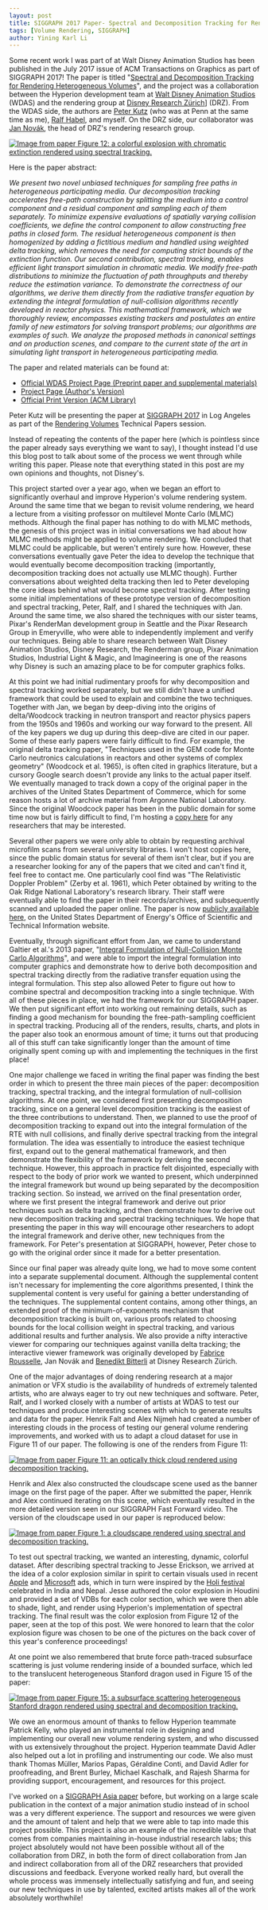```yaml
---
layout: post
title: SIGGRAPH 2017 Paper- Spectral and Decomposition Tracking for Rendering Heterogeneous Volumes
tags: [Volume Rendering, SIGGRAPH]
author: Yining Karl Li
---
```


Some recent work I was part of at Walt Disney Animation Studios has been published in the July 2017 issue of ACM Transactions on Graphics as part of SIGGRAPH 2017!
The paper is titled "[Spectral and Decomposition Tracking for Rendering Heterogeneous Volumes](http://dl.acm.org/citation.cfm?id=3073665)", and the project was a collaboration between the Hyperion development team at [Walt Disney Animation Studios](http://disneyanimation.com) (WDAS) and the rendering group at [Disney Research Zürich](http://www.disneyresearch.com/research-labs/disney-research-zurich)] (DRZ).
From the WDAS side, the authors are [Peter Kutz](http://peterkutz.com) (who was at Penn at the same time as me), [Ralf Habel](https://www.linkedin.com/in/ralf-habel-6a74bb2/), and myself.
On the DRZ side, our collaborator was [Jan Novák](http://drz.disneyresearch.com/~jnovak/), the head of DRZ's rendering research group.

[![Image from paper Figure 12: a colorful explosion with chromatic extinction rendered using spectral tracking.]({{site.url}}/content/images/2017/Jul/preview/color_explosion.jpg)]({{site.url}}/content/images/2017/Jul/color_explosion.png)

Here is the paper abstract:

*We present two novel unbiased techniques for sampling free paths in heterogeneous participating media. Our decomposition tracking accelerates free-path construction by splitting the medium into a control component and a residual component and sampling each of them separately. To minimize expensive evaluations of spatially varying collision coefficients, we define the control component to allow constructing free paths in closed form. The residual heterogeneous component is then homogenized by adding a fictitious medium and handled using weighted delta tracking, which removes the need for computing strict bounds of the extinction function. Our second contribution, spectral tracking, enables efficient light transport simulation in chromatic media. We modify free-path distributions to minimize the fluctuation of path throughputs and thereby reduce the estimation variance. To demonstrate the correctness of our algorithms, we derive them directly from the radiative transfer equation by extending the integral formulation of null-collision algorithms recently developed in reactor physics. This mathematical framework, which we thoroughly review, encompasses existing trackers and postulates an entire family of new estimators for solving transport problems; our algorithms are examples of such. We analyze the proposed methods in canonical settings and on production scenes, and compare to the current state of the art in simulating light transport in heterogeneous participating media.*

The paper and related materials can be found at:

* [Official WDAS Project Page (Preprint paper and supplemental materials)](https://www.disneyanimation.com/technology/publications/96)
* [Project Page (Author's Version)](http://www.yiningkarlli.com/projects/specdecomptracking.html)
* [Official Print Version (ACM Library)](http://dl.acm.org/citation.cfm?doid=3072959.3073665)

Peter Kutz will be presenting the paper at [SIGGRAPH 2017](http://s2017.siggraph.org) in Log Angeles as part of the [Rendering Volumes](http://s2017.siggraph.org/technical-papers/sessions/rendering-volumes) Technical Papers session.

Instead of repeating the contents of the paper here (which is pointless since the paper already says everything we want to say), I thought instead I'd use this blog post to talk about some of the process we went through while writing this paper.
Please note that everything stated in this post are my own opinions and thoughts, not Disney's.

This project started over a year ago, when we began an effort to significantly overhaul and improve Hyperion's volume rendering system.
Around the same time that we began to revisit volume rendering, we heard a lecture from a visiting professor on multilevel Monte Carlo (MLMC) methods.
Although the final paper has nothing to do with MLMC methods, the genesis of this project was in initial conversations we had about how MLMC methods might be applied to volume rendering.
We concluded that MLMC could be applicable, but weren't entirely sure how.
However, these conversations eventually gave Peter the idea to develop the technique that would eventually become decomposition tracking (importantly, decomposition tracking does not actually use MLMC though).
Further conversations about weighted delta tracking then led to Peter developing the core ideas behind what would become spectral tracking.
After testing some initial implementations of these prototype version of decomposition and spectral tracking, Peter, Ralf, and I shared the techniques with Jan.
Around the same time, we also shared the techniques with our sister teams, Pixar's RenderMan development group in Seattle and the Pixar Research Group in Emeryville, who were able to independently implement and verify our techniques.
Being able to share research between Walt Disney Animation Studios, Disney Research, the Renderman group, Pixar Animation Studios, Industrial Light & Magic, and Imagineering is one of the reasons why Disney is such an amazing place to be for computer graphics folks.

At this point we had initial rudimentary proofs for why decomposition and spectral tracking worked separately, but we still didn't have a unified framework that could be used to explain and combine the two techniques.
Together with Jan, we began by deep-diving into the origins of delta/Woodcock tracking in neutron transport and reactor physics papers from the 1950s and 1960s and working our way forward to the present.
All of the key papers we dug up during this deep-dive are cited in our paper.
Some of these early papers were fairly difficult to find.
For example, the original delta tracking paper, "Techniques used in the GEM code for Monte Carlo neutronics calculations in reactors and other systems of complex geometry" (Woodcock et al. 1965), is often cited in graphics literature, but a cursory Google search doesn't provide any links to the actual paper itself.
We eventually managed to track down a copy of the original paper in the archives of the United States Department of Commerce, which for some reason hosts a lot of archive material from Argonne National Laboratory.
Since the original Woodcock paper has been in the public domain for some time now but is fairly difficult to find, I'm hosting a [copy here](http://yiningkarlli.com/projects/specdecomptracking/references/Woodcock1965.pdf) for any researchers that may be interested.

Several other papers we were only able to obtain by requesting archival microfilm scans from several university libraries.
I won't host copies here, since the public domain status for several of them isn't clear, but if you are a researcher looking for any of the papers that we cited and can't find it, feel free to contact me.
One particularly cool find was "The Relativistic Doppler Problem" (Zerby et al. 1961), which Peter obtained by writing to the Oak Ridge National Laboratory's research library.
Their staff were eventually able to find the paper in their records/archives, and subsequently scanned and uploaded the paper online.
The paper is now [publicly available here](https://www.osti.gov/scitech/biblio/4836227), on the United States Department of Energy's Office of Scientific and Technical Information website.

Eventually, through significant effort from Jan, we came to understand Galtier et al.'s 2013 paper, "[Integral Formulation of Null-Collision Monte Carlo Algorithms](https://www.researchgate.net/publication/258211025_Integral_formulation_of_null-collision_Monte_Carlo_algorithms)", and were able to import the integral formulation into computer graphics and demonstrate how to derive both decomposition and spectral tracking directly from the radiative transfer equation using the integral formulation.
This step also allowed Peter to figure out how to combine spectral and decomposition tracking into a single technique.
With all of these pieces in place, we had the framework for our SIGGRAPH paper.
We then put significant effort into working out remaining details, such as finding a good mechanism for bounding the free-path-sampling coefficient in spectral tracking.
Producing all of the renders, results, charts, and plots in the paper also took an enormous amount of time; it turns out that producing all of this stuff can take significantly longer than the amount of time originally spent coming up with and implementing the techniques in the first place!

One major challenge we faced in writing the final paper was finding the best order in which to present the three main pieces of the paper: decomposition tracking, spectral tracking, and the integral formulation of null-collision algorithms.
At one point, we considered first presenting decomposition tracking, since on a general level decomposition tracking is the easiest of the three contributions to understand.
Then, we planned to use the proof of decomposition tracking to expand out into the integral formulation of the RTE with null collisions, and finally derive spectral tracking from the integral formulation.
The idea was essentially to introduce the easiest technique first, expand out to the general mathematical framework, and then demonstrate the flexibility of the framework by deriving the second technique.
However, this approach in practice felt disjointed, especially with respect to the body of prior work we wanted to present, which underpinned the integral framework but wound up being separated by the decomposition tracking section.
So instead, we arrived on the final presentation order, where we first present the integral framework and derive out prior techniques such as delta tracking, and then demonstrate how to derive out new decomposition tracking and spectral tracking techniques.
We hope that presenting the paper in this way will encourage other researchers to adopt the integral framework and derive other, new techniques from the framework.
For Peter's presentation at SIGGRAPH, however, Peter chose to go with the original order since it made for a better presentation.

Since our final paper was already quite long, we had to move some content into a separate supplemental document.
Although the supplemental content isn't necessary for implementing the core algorithms presented, I think the supplemental content is very useful for gaining a better understanding of the techniques.
The supplemental content contains, among other things, an extended proof of the minimum-of-exponents mechanism that decomposition tracking is built on, various proofs related to choosing bounds for the local collision weight in spectral tracking, and various additional results and further analysis.
We also provide a nifty interactive viewer for comparing our techniques against vanilla delta tracking; the interactive viewer framework was originally developed by [Fabrice Rousselle](http://zurich.disneyresearch.com/~fabricer/), Jan Novák and [Benedikt Bitterli](https://benedikt-bitterli.me) at Disney Research Zürich.

One of the major advantages of doing rendering research at a major animation or VFX studio is the availability of hundreds of extremely talented artists, who are always eager to try out new techniques and software.
Peter, Ralf, and I worked closely with a number of artists at WDAS to test our techniques and produce interesting scenes with which to generate results and data for the paper.
Henrik Falt and Alex Nijmeh had created a number of interesting clouds in the process of testing our general volume rendering improvements, and worked with us to adapt a cloud dataset for use in Figure 11 of our paper.
The following is one of the renders from Figure 11:

[![Image from paper Figure 11: an optically thick cloud rendered using decomposition tracking.]({{site.url}}/content/images/2017/Jul/preview/single_cloud.jpg)]({{site.url}}/content/images/2017/Jul/single_cloud.png)

Henrik and Alex also constructed the cloudscape scene used as the banner image on the first page of the paper.
After we submitted the paper, Henrik and Alex continued iterating on this scene, which eventually resulted in the more detailed version seen in our SIGGRAPH Fast Forward video.
The version of the cloudscape used in our paper is reproduced below:

[![Image from paper Figure 1: a cloudscape rendered using spectral and decomposition tracking.]({{site.url}}/content/images/2017/Jul/preview/beauty_clouds.jpg)]({{site.url}}/content/images/2017/Jul/beauty_clouds.png)

To test out spectral tracking, we wanted an interesting, dynamic, colorful dataset.
After describing spectral tracking to Jesse Erickson, we arrived at the idea of a color explosion similar in spirit to certain visuals used in recent [Apple](https://www.youtube.com/watch?v=WVPRkcczXCY) and [Microsoft](https://www.youtube.com/watch?v=BzMLA8YIgG0) ads, which in turn were inspired by the [Holi festival](https://en.wikipedia.org/wiki/Holi) celebrated in India and Nepal.
Jesse authored the color explosion in Houdini and provided a set of VDBs for each color section, which we were then able to shade, light, and render using Hyperion's implementation of spectral tracking.
The final result was the color explosion from Figure 12 of the paper, seen at the top of this post.
We were honored to learn that the color explosion figure was chosen to be one of the pictures on the back cover of this year's conference proceedings!

At one point we also remembered that brute force path-traced subsurface scattering is just volume rendering inside of a bounded surface, which led to the translucent heterogeneous Stanford dragon used in Figure 15 of the paper:

[![Image from paper Figure 15: a subsurface scattering heterogeneous Stanford dragon rendered using spectral and decomposition tracking.]({{site.url}}/content/images/2017/Jul/preview/sss_dragon.jpg)]({{site.url}}/content/images/2017/Jul/sss_dragon.png)

We owe an enormous amount of thanks to fellow Hyperion teammate Patrick Kelly, who played an instrumental role in designing and implementing our overall new volume rendering system, and who discussed with us extensively throughout the project.
Hyperion teammate David Adler also helped out a lot in profiling and instrumenting our code.
We also must thank Thomas Müller, Marios Papas, Géraldine Conti, and David Adler for proofreading, and Brent Burley, Michael Kaschalk, and Rajesh Sharma for providing support, encouragement, and resources for this project.

I've worked on a [SIGGRAPH Asia paper](http://blog.yiningkarlli.com/2014/11/sky-paper.html) before, but working on a large scale publication in the context of a major animation studio instead of in school was a very different experience.
The support and resources we were given and the amount of talent and help that we were able to tap into made this project possible.
This project is also an example of the incredible value that comes from companies maintaining in-house industrial research labs; this project absolutely would not have been possible without all of the collaboration from DRZ, in both the form of direct collaboration from Jan and indirect collaboration from all of the DRZ researchers that provided discussions and feedback.
Everyone worked really hard, but overall the whole process was immensely intellectually satisfying and fun, and seeing our new techniques in use by talented, excited artists makes all of the work absolutely worthwhile!
